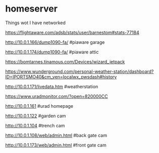 # homeserver
Things wot I have networked

https://flightaware.com/adsb/stats/user/barnestom#stats-77184

http://10.0.1.166/dump1090-fa/ #piaware garage

http://10.0.1.174/dump1090-fa/ #piaware attic

https://bomtarnes.tinamous.com/Devices/wizard_jetpack

https://www.wunderground.com/personal-weather-station/dashboard?ID=IPORTSMO40&cm_ven=localwx_pwsdash#history

http://10.0.1.171/livedata.htm #weatherstation

https://www.uradmonitor.com/?open=820000CC

http://10.0.1.161 #urad homepage

http://10.0.1.122 #garden cam

http://10.0.1.104 #trench cam

http://10.0.1.108/web/admin.html #back gate cam

http://10.0.1.173/web/admin.html #front gate cam

